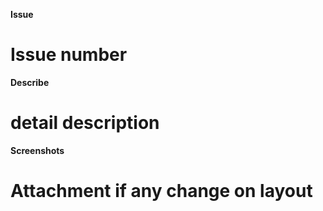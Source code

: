 **Issue**
# Issue number

**Describe**
# detail description

**Screenshots**
# Attachment if any change on layout
